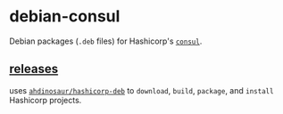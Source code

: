 # debian-consul

Debian packages (`.deb` files) for Hashicorp's [`consul`](https://www.consul.io).

## [releases](https://github.com/ahdinosaur/debian-consul/releases)

uses [`ahdinosaur/hashicorp-deb`](https://github.com/ahdinosaur/hashicorp-deb) to `download`, `build`, `package`, and `install` Hashicorp projects.
